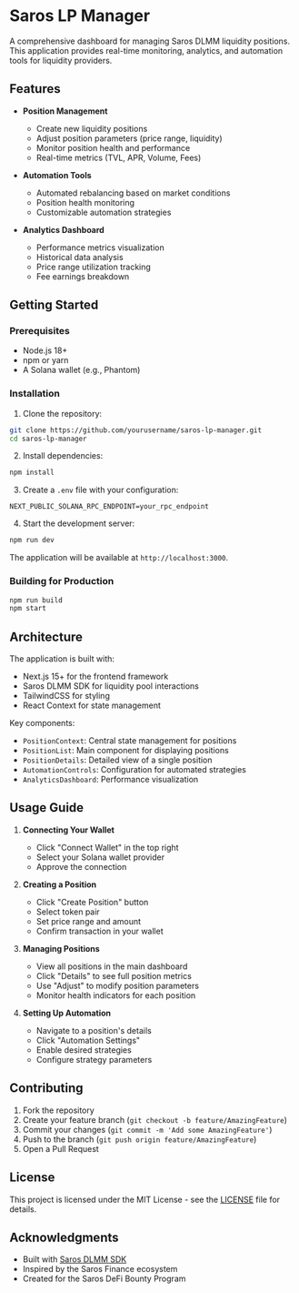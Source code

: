 # Saros LP Manager

A comprehensive dashboard for managing Saros DLMM liquidity positions. This application provides real-time monitoring, analytics, and automation tools for liquidity providers.

## Features

- **Position Management**
  - Create new liquidity positions
  - Adjust position parameters (price range, liquidity)
  - Monitor position health and performance
  - Real-time metrics (TVL, APR, Volume, Fees)

- **Automation Tools**
  - Automated rebalancing based on market conditions
  - Position health monitoring
  - Customizable automation strategies

- **Analytics Dashboard**
  - Performance metrics visualization
  - Historical data analysis
  - Price range utilization tracking
  - Fee earnings breakdown

## Getting Started

### Prerequisites

- Node.js 18+
- npm or yarn
- A Solana wallet (e.g., Phantom)

### Installation

1. Clone the repository:
```bash
git clone https://github.com/yourusername/saros-lp-manager.git
cd saros-lp-manager
```

2. Install dependencies:
```bash
npm install
```

3. Create a `.env` file with your configuration:
```env
NEXT_PUBLIC_SOLANA_RPC_ENDPOINT=your_rpc_endpoint
```

4. Start the development server:
```bash
npm run dev
```

The application will be available at `http://localhost:3000`.

### Building for Production

```bash
npm run build
npm start
```

## Architecture

The application is built with:
- Next.js 15+ for the frontend framework
- Saros DLMM SDK for liquidity pool interactions
- TailwindCSS for styling
- React Context for state management

Key components:
- `PositionContext`: Central state management for positions
- `PositionList`: Main component for displaying positions
- `PositionDetails`: Detailed view of a single position
- `AutomationControls`: Configuration for automated strategies
- `AnalyticsDashboard`: Performance visualization

## Usage Guide

1. **Connecting Your Wallet**
   - Click "Connect Wallet" in the top right
   - Select your Solana wallet provider
   - Approve the connection

2. **Creating a Position**
   - Click "Create Position" button
   - Select token pair
   - Set price range and amount
   - Confirm transaction in your wallet

3. **Managing Positions**
   - View all positions in the main dashboard
   - Click "Details" to see full position metrics
   - Use "Adjust" to modify position parameters
   - Monitor health indicators for each position

4. **Setting Up Automation**
   - Navigate to a position's details
   - Click "Automation Settings"
   - Enable desired strategies
   - Configure strategy parameters

## Contributing

1. Fork the repository
2. Create your feature branch (`git checkout -b feature/AmazingFeature`)
3. Commit your changes (`git commit -m 'Add some AmazingFeature'`)
4. Push to the branch (`git push origin feature/AmazingFeature`)
5. Open a Pull Request

## License

This project is licensed under the MIT License - see the [LICENSE](LICENSE) file for details.

## Acknowledgments

- Built with [Saros DLMM SDK](https://github.com/saros-finance/dlmm-sdk)
- Inspired by the Saros Finance ecosystem
- Created for the Saros DeFi Bounty Program